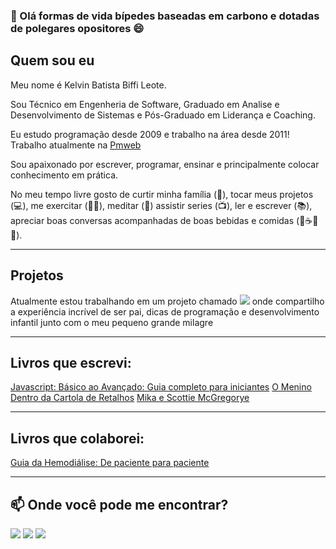### 👋 Olá formas de vida bípedes baseadas em carbono e dotadas de polegares opositores 😄
## Quem sou eu

Meu nome é Kelvin Batista Biffi Leote.

Sou Técnico em Engenheria de Software, Graduado em Analise e Desenvolvimento de Sistemas e Pós-Graduado em Liderança e Coaching.

Eu estudo programação desde 2009 e trabalho na área desde 2011!
Trabalho atualmente na [Pmweb](https://www.linkedin.com/company/pmweb/)

Sou apaixonado por escrever, programar, ensinar e principalmente colocar conhecimento em prática.

No meu tempo livre gosto de curtir minha família (:sparkling_heart:), tocar meus projetos (:computer:), me exercitar (:weight_lifting_man:), meditar (:lotus_position:) assistir series (📺), ler e escrever (📚), apreciar boas conversas acompanhadas de boas bebidas e comidas (:cheese::coffee::wine_glass:🍺).

------
## Projetos

Atualmente estou trabalhando em um projeto chamado [<img src="https://img.shields.io/badge/-Papai_Desenvolvedor-d93383?style=flat-square&labelColor=d93383&logo=instagram&logoColor=white">](https://www.instagram.com/papai.dev/) onde compartilho a experiência incrível de ser pai, dicas de programação e desenvolvimento infantil junto com o meu pequeno grande milagre

------

## Livros que escrevi:

[Javascript: Básico ao Avançado: Guia completo para iniciantes](https://amzn.to/3jpQkw6)
[O Menino Dentro da Cartola de Retalhos](https://amzn.to/2HR6FfC)
[Mika e Scottie McGregorye](https://amzn.to/2Grb9ZM)

------

## Livros que colaborei:

[Guia da Hemodiálise: De paciente para paciente](https://amzn.to/33kOirD)

------

## 📫 Onde você pode me encontrar?

[<img src="https://img.shields.io/badge/LinkedIn-blue?logo=linkedin">](https://www.linkedin.com/in/kelvinbiffi/)
[<img src="https://img.shields.io/badge/Gmail-red?logo=Gmail&logoColor=white">](mailto:kelvinbiffi@gmail.com)
[<img src="https://img.shields.io/badge/-Instagram-d93383?style=flat-square&labelColor=d93383&logo=instagram&logoColor=white">](https://www.instagram.com/kelvinbiffi/)
